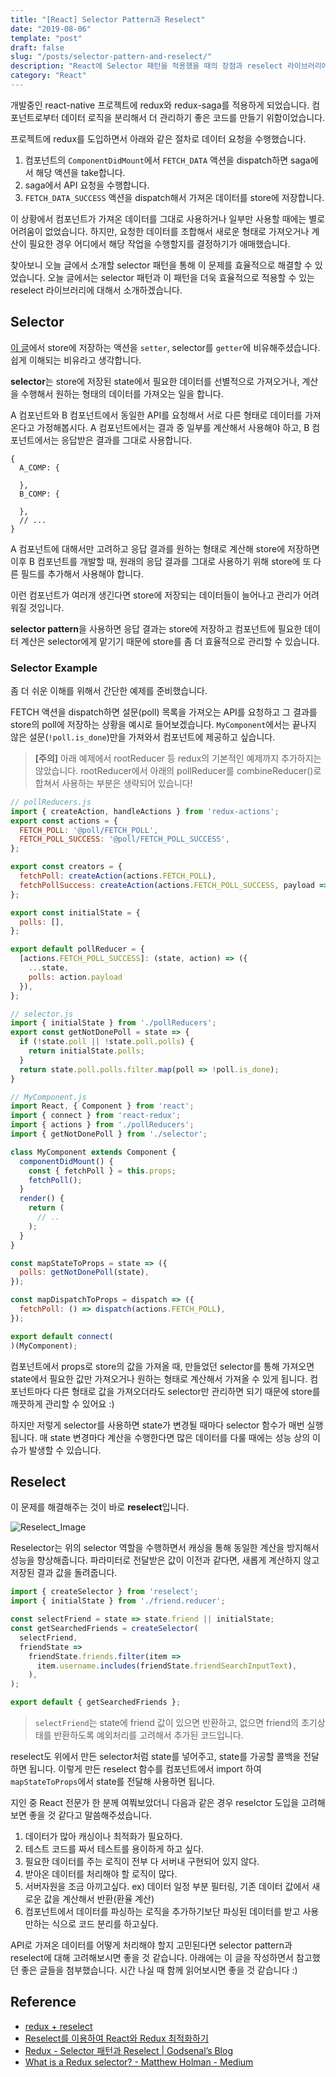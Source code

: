 ```yaml
---
title: "[React] Selector Pattern과 Reselect"
date: "2019-08-06"
template: "post"
draft: false
slug: "/posts/selector-pattern-and-reselect/"
description: "React에 Selector 패턴을 적용했을 때의 장점과 reselect 라이브러리에 대해 정리한 글입니다."
category: "React"
---
```


개발중인 react-native 프로젝트에 redux와 redux-saga를 적용하게 되었습니다. 컴포넌트로부터 데이터 로직을 분리해서 더 관리하기 좋은 코드를 만들기 위함이었습니다.

프로젝트에 redux를 도입하면서 아래와 같은 절차로 데이터 요청을 수행했습니다.
1. 컴포넌트의 `ComponentDidMount`에서 `FETCH_DATA` 액션을 dispatch하면 saga에서 해당 액션을 take합니다.
2. saga에서 API 요청을 수행합니다. 
3. `FETCH_DATA_SUCCESS` 액션을 dispatch해서 가져온 데이터를 store에 저장합니다.

이 상황에서 컴포넌트가 가져온 데이터를 그대로 사용하거나 일부만 사용할 때에는 별로 어려움이 없었습니다. 하지만, 요청한 데이터를 조합해서 새로운 형태로 가져오거나 계산이 필요한 경우 어디에서 해당 작업을 수행할지를 결정하기가 애매했습니다.

찾아보니 오늘 글에서 소개할 selector 패턴을 통해 이 문제를 효율적으로 해결할 수 있었습니다. 오늘 글에서는 selector 패턴과 이 패턴을 더욱 효율적으로 적용할 수 있는 reselect 라이브러리에 대해서 소개하겠습니다. 

## Selector
[이 글](https://godsenal.github.io/2018/07/25/Redux-selector-%ED%8C%A8%ED%84%B4%EA%B3%BC-reselect/)에서 store에 저장하는 액션을 `setter`, selector를 `getter`에 비유해주셨습니다. 쉽게 이해되는 비유라고 생각합니다. 

**selector**는 store에 저장된 state에서 필요한 데이터를 선별적으로 가져오거나, 계산을 수행해서 원하는 형태의 데이터를 가져오는 일을 합니다.

A 컴포넌트와 B 컴포넌트에서 동일한 API를 요청해서 서로 다른 형태로 데이터를 가져온다고 가정해봅시다. A 컴포넌트에서는 결과 중 일부를 계산해서 사용해야 하고, B 컴포넌트에서는 응답받은 결과를 그대로 사용합니다.

```
{
  A_COMP: {
    
  },
  B_COMP: {
  
  },
  // ...
}
```

A 컴포넌트에 대해서만 고려하고 응답 결과를 원하는 형태로 계산해 store에 저장하면 이후 B 컴포넌트를 개발할 때, 원래의 응답 결과를 그대로 사용하기 위해 store에 또 다른 필드를 추가해서 사용해야 합니다. 

이런 컴포넌트가 여러개 생긴다면 store에 저장되는 데이터들이 늘어나고 관리가 어려워질 것입니다.

**selector pattern**을 사용하면 응답 결과는 store에 저장하고 컴포넌트에 필요한 데이터 계산은 selector에게 맡기기 때문에 store를 좀 더 효율적으로 관리할 수 있습니다.

### Selector Example
좀 더 쉬운 이해를 위해서 간단한 예제를 준비했습니다.

FETCH 액션을 dispatch하면 설문(poll) 목록을 가져오는 API를 요청하고 그 결과를 store의 poll에 저장하는 상황을 예시로 들어보겠습니다. `MyComponent`에서는 끝나지 않은 설문(`!poll.is_done`)만을 가져와서 컴포넌트에 제공하고 싶습니다.

> **[주의]** 아래 예제에서 rootReducer 등 redux의 기본적인 예제까지 추가하지는 않았습니다. rootReducer에서 아래의 pollReducer를 combineReducer()로 합쳐서 사용하는 부분은 생략되어 있습니다!

```js
// pollReducers.js
import { createAction, handleActions } from 'redux-actions';
export const actions = {
  FETCH_POLL: '@poll/FETCH_POLL',
  FETCH_POLL_SUCCESS: '@poll/FETCH_POLL_SUCCESS',
};

export const creators = {
  fetchPoll: createAction(actions.FETCH_POLL),
  fetchPollSuccess: createAction(actions.FETCH_POLL_SUCCESS, payload => payload),
};

export const initialState = {
  polls: [],
};

export default pollReducer = {
  [actions.FETCH_POLL_SUCCESS]: (state, action) => ({
    ...state,
    polls: action.payload
  }),
};
```

```js
// selector.js
import { initialState } from './pollReducers';
export const getNotDonePoll = state => {
  if (!state.poll || !state.poll.polls) {
    return initialState.polls;
  }
  return state.poll.polls.filter.map(poll => !poll.is_done);
}
```

```js
// MyComponent.js
import React, { Component } from 'react';
import { connect } from 'react-redux';
import { actions } from './pollReducers';
import { getNotDonePoll } from './selector';

class MyComponent extends Component {
  componentDidMount() {
    const { fetchPoll } = this.props;
    fetchPoll();
  }
  render() {
    return (
      // ..
    );
  }
}

const mapStateToProps = state => ({
  polls: getNotDonePoll(state),
});

const mapDispatchToProps = dispatch => ({
  fetchPoll: () => dispatch(actions.FETCH_POLL),
});

export default connect(
)(MyComponent);
```

컴포넌트에서 props로 store의 값을 가져올 때, 만들었던 selector를 통해 가져오면 state에서 필요한 값만 가져오거나 원하는 형태로 계산해서 가져올 수 있게 됩니다. 컴포넌트마다 다른 형태로 값을 가져오더라도 selector만 관리하면 되기 때문에 store를 깨끗하게 관리할 수 있어요 :)

하지만 저렇게 selector를 사용하면 state가 변경될 때마다 selector 함수가 매번 실행됩니다. 매 state 변경마다 계산을 수행한다면 많은 데이터를 다룰 때에는 성능 상의 이슈가 발생할 수 있습니다. 

## Reselect

이 문제를 해결해주는 것이 바로 **reselect**입니다. 

![Reselect_Image](https://miro.medium.com/max/2000/1*tKjjA3uxJKeirjYf_Ep7tw.jpeg)

Reselector는 위의 selector 역할을 수행하면서 캐싱을 통해 동일한 계산을 방지해서 성능을 향상해줍니다. 파라미터로 전달받은 값이 이전과 같다면, 새롭게 계산하지 않고 저장된 결과 값을 돌려줍니다.

```js
import { createSelector } from 'reselect';
import { initialState } from './friend.reducer';

const selectFriend = state => state.friend || initialState;
const getSearchedFriends = createSelector(
  selectFriend,
  friendState =>
    friendState.friends.filter(item => 
      item.username.includes(friendState.friendSearchInputText),
    ),
);

export default { getSearchedFriends };
```

> `selectFriend`는 state에 friend 값이 있으면 반환하고, 없으면 friend의 초기상태를 반환하도록 예외처리를 고려해서 추가된 코드입니다.

reselect도 위에서 만든 selector처럼 state를 넣어주고, state를 가공할 콜백을 전달하면 됩니다. 이렇게 만든 reselect 함수를 컴포넌트에서 import 하여 `mapStateToProps`에서 state를 전달해 사용하면 됩니다.

지인 중 React 전문가 한 분께 여쭤보았더니 다음과 같은 경우 reselctor 도입을 고려해보면 좋을 것 같다고 말씀해주셨습니다.

1. 데이터가 많아 캐싱이나 최적화가 필요하다.
2. 테스트 코드를 짜서 테스트를 용이하게 하고 싶다.
3. 필요한 데이터를 주는 로직이 전부 다 서버내 구현되어 있지 않다.
4. 받아온 데이터를 처리해야 할 로직이 많다.
5. 서버자원을 조금 아끼고싶다.
  ex) 데이터 일정 부분 필터링, 기존 데이터 값에서 새로운 값을 계산해서 반환(환율 계산)
4. 컴포넌트에서 데이터를 파싱하는 로직을 추가하기보단 파싱된 데이터를 받고 사용만하는 식으로 코드 분리를 하고싶다.

API로 가져온 데이터를 어떻게 처리해야 할지 고민된다면 selector pattern과 reselect에 대해 고려해보시면 좋을 것 같습니다. 아래에는 이 글을 작성하면서 참고했던 좋은 글들을 첨부했습니다. 시간 나실 때 함께 읽어보시면 좋을 것 같습니다 :)

## Reference
*  [redux + reselect](https://medium.com/@ljs0705/redux-reselect-490f9acc1090) 
* [Reselect를 이용하여 React와 Redux 최적화하기](http://guswnsxodlf.github.io/optimize-react-component-using-reselect)
* [Redux - Selector 패턴과 Reselect |   Godsenal’s Blog](https://godsenal.github.io/2018/07/25/Redux-selector-%ED%8C%A8%ED%84%B4%EA%B3%BC-reselect/)
* [What is a Redux selector? - Matthew Holman - Medium](https://medium.com/@matthew.holman/what-is-a-redux-selector-a517acee1fe8)